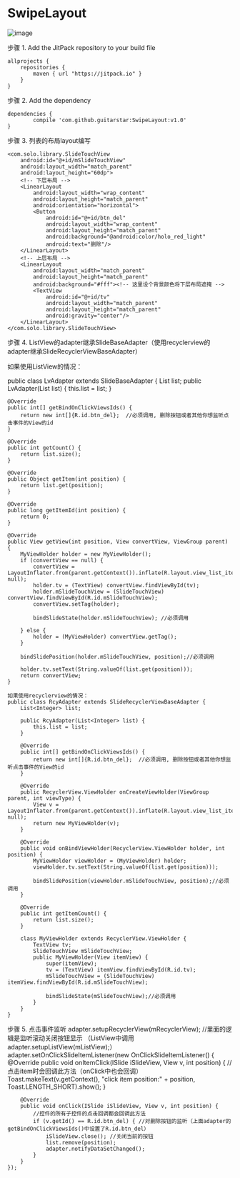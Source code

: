 # SwipeLayout
![image](http://img.blog.csdn.net/20150921154357028?raw=true)

步骤 1. Add the JitPack repository to your build file

	allprojects {
		repositories {
			maven { url "https://jitpack.io" }
		}
	}
步骤 2. Add the dependency

	dependencies {
	        compile 'com.github.guitarstar:SwipeLayout:v1.0'
	}
  
步骤 3. 列表的布局layout编写
<?xml version="1.0" encoding="utf-8"?>
<LinearLayout xmlns:android="http://schemas.android.com/apk/res/android"
    android:layout_width="match_parent"
    android:layout_height="match_parent">

    <com.solo.library.SlideTouchView
        android:id="@+id/mSlideTouchView"
        android:layout_width="match_parent"
        android:layout_height="60dp">
        <!-- 下层布局 -->
        <LinearLayout
            android:layout_width="wrap_content"
            android:layout_height="match_parent"
            android:orientation="horizontal">
            <Button
                android:id="@+id/btn_del"
                android:layout_width="wrap_content"
                android:layout_height="match_parent"
                android:background="@android:color/holo_red_light"
                android:text="删除"/>
        </LinearLayout>
        <!-- 上层布局 -->
        <LinearLayout
            android:layout_width="match_parent"
            android:layout_height="match_parent"
            android:background="#fff"><!-- 这里设个背景颜色将下层布局遮掩 -->
            <TextView
                android:id="@+id/tv"
                android:layout_width="match_parent"
                android:layout_height="match_parent"
                android:gravity="center"/>
        </LinearLayout>
    </com.solo.library.SlideTouchView>
</LinearLayout>


步骤 4. ListView的adapter继承SlideBaseAdapter（使用recyclerview的adapter继承SlideRecyclerViewBaseAdapter）

如果使用ListView的情况：

public class LvAdapter extends SlideBaseAdapter {
    List<Integer> list;
    public LvAdapter(List<Integer> list) {
        this.list = list;
    }


    @Override
    public int[] getBindOnClickViewsIds() {
        return new int[]{R.id.btn_del};  //必须调用, 删除按钮或者其他你想监听点击事件的View的id
    }

    @Override
    public int getCount() {
        return list.size();
    }

    @Override
    public Object getItem(int position) {
        return list.get(position);
    }

    @Override
    public long getItemId(int position) {
        return 0;
    }

    @Override
    public View getView(int position, View convertView, ViewGroup parent) {
        MyViewHolder holder = new MyViewHolder();
        if (convertView == null) {
            convertView = LayoutInflater.from(parent.getContext()).inflate(R.layout.view_list_item, null);
            holder.tv = (TextView) convertView.findViewById(tv);
            holder.mSlideTouchView = (SlideTouchView) convertView.findViewById(R.id.mSlideTouchView);
            convertView.setTag(holder);

            bindSlideState(holder.mSlideTouchView); //必须调用
            
        } else {
            holder = (MyViewHolder) convertView.getTag();
        }
        
        bindSlidePosition(holder.mSlideTouchView, position);//必须调用

        holder.tv.setText(String.valueOf(list.get(position)));
        return convertView;
    }
    
    如果使用recyclerview的情况：
    public class RcyAdapter extends SlideRecyclerViewBaseAdapter {
        List<Integer> list;

        public RcyAdapter(List<Integer> list) {
            this.list = list;
        }

        @Override
        public int[] getBindOnClickViewsIds() {
            return new int[]{R.id.btn_del};  //必须调用, 删除按钮或者其他你想监听点击事件的View的id
        }

        @Override
        public RecyclerView.ViewHolder onCreateViewHolder(ViewGroup parent, int viewType) {
            View v = LayoutInflater.from(parent.getContext()).inflate(R.layout.view_list_item, null);
            return new MyViewHolder(v);
        }

        @Override
        public void onBindViewHolder(RecyclerView.ViewHolder holder, int position) {
            MyViewHolder viewHolder = (MyViewHolder) holder;
            viewHolder.tv.setText(String.valueOf(list.get(position)));

            bindSlidePosition(viewHolder.mSlideTouchView, position);//必须调用
        }

        @Override
        public int getItemCount() {
            return list.size();
        }

        class MyViewHolder extends RecyclerView.ViewHolder {
            TextView tv;
            SlideTouchView mSlideTouchView;
            public MyViewHolder(View itemView) {
                super(itemView);
                tv = (TextView) itemView.findViewById(R.id.tv);
                mSlideTouchView = (SlideTouchView) itemView.findViewById(R.id.mSlideTouchView);

                bindSlideState(mSlideTouchView);//必须调用
            }
        }
    }

步骤 5. 点击事件监听
    adapter.setupRecyclerView(mRecyclerView); //里面的逻辑是监听滚动关闭按钮显示 （ListView中调用adapter.setupListView(mListView);）
    adapter.setOnClickSlideItemListener(new OnClickSlideItemListener() {
        @Override
        public void onItemClick(ISlide iSlideView, View v, int position) {
            //点击item时会回调此方法（onClick中也会回调）
            Toast.makeText(v.getContext(), "click item position:" + position, Toast.LENGTH_SHORT).show();
        }

        @Override
        public void onClick(ISlide iSlideView, View v, int position) {
            //控件的所有子控件的点击回调都会回调此方法
            if (v.getId() == R.id.btn_del) { //对删除按钮的监听（上面adapter的getBindOnClickViewsIds()中设置了R.id.btn_del）
                iSlideView.close(); //关闭当前的按钮
                list.remove(position);
                adapter.notifyDataSetChanged();
            }
        }
    });
